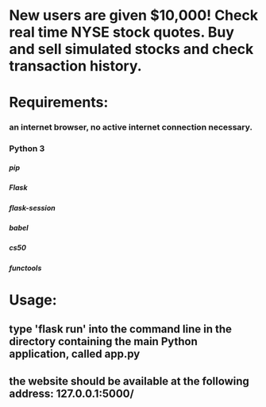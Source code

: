 # New users are given $10,000! Check real time NYSE stock quotes. Buy and sell simulated stocks and check transaction history.

# Requirements: 
### an internet browser, no active internet connection necessary.
### Python 3
##### pip
##### Flask
##### flask-session
##### babel
##### cs50
##### functools

# Usage:
## type 'flask run' into the command line in the directory containing the main Python application, called app.py
## the website should be available at the following address: 127.0.0.1:5000/
